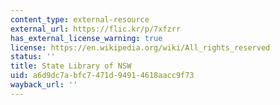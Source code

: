 ```yaml
---
content_type: external-resource
external_url: https://flic.kr/p/7xfzrr
has_external_license_warning: true
license: https://en.wikipedia.org/wiki/All_rights_reserved
status: ''
title: State Library of NSW
uid: a6d9dc7a-bfc7-471d-9491-4618aacc9f73
wayback_url: ''
---
```

